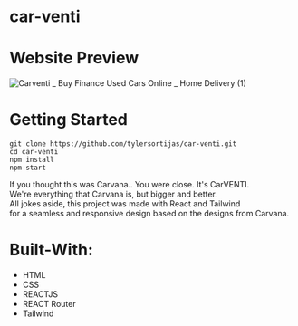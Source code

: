# car-venti

# Website Preview
![Carventi _ Buy   Finance Used Cars Online _ Home Delivery (1)](https://github.com/tylersortijas/car-venti/assets/96886636/437a9005-07ea-41c2-be96-55ea5f3c8869)


# Getting Started
```
git clone https://github.com/tylersortijas/car-venti.git
cd car-venti
npm install
npm start
```

If you thought this was Carvana.. You were close. It's CarVENTI.<br /> 
We're everything that Carvana is, but bigger and better.<br />
All jokes aside, this project was made with React and Tailwind<br /> for a seamless and responsive design
based on the designs from Carvana.

# Built-With:
- HTML
- CSS
- REACTJS
- REACT Router
- Tailwind
